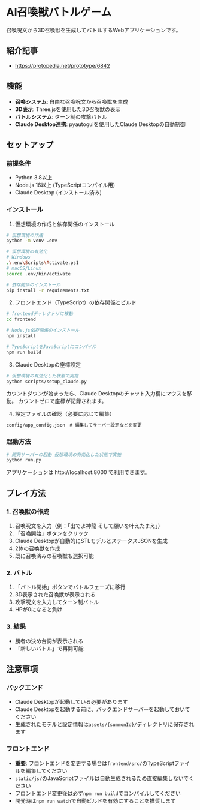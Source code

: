 # AI召喚獣バトルゲーム

召喚呪文から3D召喚獣を生成してバトルするWebアプリケーションです。

##  紹介記事
- https://protopedia.net/prototype/6842

## 機能

- **召喚システム**: 自由な召喚呪文から召喚獣を生成
- **3D表示**: Three.jsを使用した3D召喚獣の表示
- **バトルシステム**: ターン制の攻撃バトル
- **Claude Desktop連携**: pyautoguiを使用したClaude Desktopの自動制御

## セットアップ

### 前提条件

- Python 3.8以上
- Node.js 16以上 (TypeScriptコンパイル用)
- Claude Desktop (インストール済み)

### インストール

1. 仮想環境の作成と依存関係のインストール
```bash
# 仮想環境の作成
python -m venv .env

# 仮想環境の有効化
# Windows
.\.env\Scripts\Activate.ps1
# macOS/Linux
source .env/bin/activate

# 依存関係のインストール
pip install -r requirements.txt
```

2. フロントエンド（TypeScript）の依存関係とビルド
```bash
# frontendディレクトリに移動
cd frontend

# Node.js依存関係のインストール
npm install

# TypeScriptをJavaScriptにコンパイル
npm run build

```

3. Claude Desktopの座標設定
```bash
# 仮想環境の有効化した状態で実施
python scripts/setup_claude.py
```
カウントダウンが始まったら、Claude Desktopのチャット入力欄にマウスを移動。
カウントゼロで座標が記録されます。

4. 設定ファイルの確認（必要に応じて編集）
```bash
config/app_config.json　# 編集してサーバー設定などを変更
```

### 起動方法

```bash
# 開発サーバーの起動 仮想環境の有効化した状態で実施
python run.py
```

アプリケーションは http://localhost:8000 で利用できます。

## プレイ方法

### 1. 召喚獣の作成

1. 召喚呪文を入力（例：「出でよ神龍 そして願いを叶えたまえ」）
2. 「召喚開始」ボタンをクリック
3. Claude Desktopが自動的にSTLモデルとステータスJSONを生成
4. 2体の召喚獣を作成
5. 既に召喚済みの召喚獣も選択可能

### 2. バトル

1. 「バトル開始」ボタンでバトルフェーズに移行
2. 3D表示された召喚獣が表示される
3. 攻撃呪文を入力してターン制バトル
4. HPが0になると負け

### 3. 結果

- 勝者の決め台詞が表示される
- 「新しいバトル」で再開可能

## 注意事項

### バックエンド
- Claude Desktopが起動している必要があります
- Claude Desktopを起動する前に、バックエンドサーバーを起動しておいてください
- 生成されたモデルと設定情報は`assets/{summonId}/`ディレクトリに保存されます

### フロントエンド
- **重要**: フロントエンドを変更する場合は`frontend/src/`のTypeScriptファイルを編集してください
- `static/js/`のJavaScriptファイルは自動生成されるため直接編集しないでください
- フロントエンド変更後は必ず`npm run build`でコンパイルしてください
- 開発時は`npm run watch`で自動ビルドを有効にすることを推奨します
